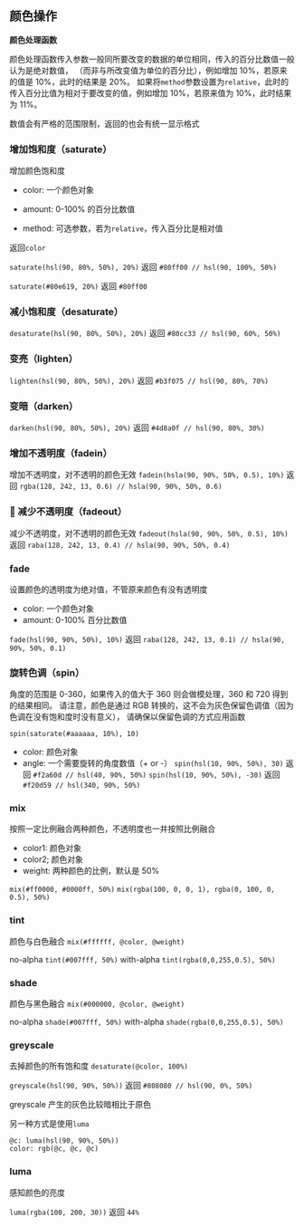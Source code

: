 ## 颜色操作

**颜色处理函数**

颜色处理函数传入参数一般同所要改变的数据的单位相同，传入的百分比数值一般认为是绝对数值，
（而非与所改变值为单位的百分比），例如增加 10%，若原来的值是 10%，此时的结果是 20%。
如果将`method`参数设置为`relative`，此时的传入百分比值为相对于要改变的值，例如增加
10%，若原来值为 10%，此时结果为 11%。

数值会有严格的范围限制，返回的也会有统一显示格式

### 增加饱和度（saturate）

增加颜色饱和度

- color: 一个颜色对象

- amount: 0-100% 的百分比数值

- method: 可选参数，若为`relative`，传入百分比是相对值

返回`color`

`saturate(hsl(90, 80%, 50%), 20%)`
返回
`#80ff00 // hsl(90, 100%, 50%)`

`saturate(#80e619, 20%)`
返回
`#80ff00`

### 减小饱和度（desaturate）

`desaturate(hsl(90, 80%, 50%), 20%)`
返回
`#80cc33 // hsl(90, 60%, 50%)`

### 变亮（lighten）

`lighten(hsl(90, 80%, 50%), 20%)`
返回
`#b3f075 // hsl(90, 80%, 70%)`

### 变暗（darken）

`darken(hsl(90, 80%, 50%), 20%)`
返回
`#4d8a0f // hsl(90, 80%, 30%)`

### 增加不透明度（fadein）

增加不透明度，对不透明的颜色无效
`fadein(hsla(90, 90%, 50%, 0.5), 10%)`
返回
`rgba(128, 242, 13, 0.6) // hsla(90, 90%, 50%, 0.6)`

###  减少不透明度（fadeout）

减少不透明度，对不透明的颜色无效
`fadeout(hsla(90, 90%, 50%, 0.5), 10%)`
返回
`raba(128, 242, 13, 0.4) // hsla(90, 90%, 50%, 0.4)`

### fade

设置颜色的透明度为绝对值，不管原来颜色有没有透明度

- color: 一个颜色对象
- amount: 0-100% 百分比数值

`fade(hsl(90, 90%, 50%), 10%)`
返回
`raba(128, 242, 13, 0.1) // hsla(90, 90%, 50%, 0.1)`

### 旋转色调（spin）

角度的范围是 0-360，如果传入的值大于 360 则会做模处理，360 和 720 得到的结果相同。
请注意，颜色是通过 RGB 转换的，这不会为灰色保留色调值（因为色调在没有饱和度时没有意义），
请确保以保留色调的方式应用函数

`spin(saturate(#aaaaaa, 10%), 10)`

- color: 颜色对象
- angle: 一个需要旋转的角度数值（+ or -）
  `spin(hsl(10, 90%, 50%), 30)`
  返回 `#f2a60d // hsl(40, 90%, 50%)`
  `spin(hsl(10, 90%, 50%), -30)`
  返回`#f20d59 // hsl(340, 90%, 50%)`

### mix

按照一定比例融合两种颜色，不透明度也一并按照比例融合

- color1: 颜色对象
- color2; 颜色对象
- weight: 两种颜色的比例，默认是 50%

`mix(#ff0000, #0000ff, 50%)`
`mix(rgba(100, 0, 0, 1), rgba(0, 100, 0, 0.5), 50%)`

### tint

颜色与白色融合
`mix(#ffffff, @color, @weight)`

no-alpha
`tint(#007fff, 50%)`
with-alpha
`tint(rgba(0,0,255,0.5), 50%)`

### shade

颜色与黑色融合
`mix(#000000, @color, @weight)`

no-alpha
`shade(#007fff, 50%)`
with-alpha
`shade(rgba(0,0,255,0.5), 50%)`

### greyscale

去掉颜色的所有饱和度
`desaturate(@color, 100%)`

`greyscale(hsl(90, 90%, 50%))`
返回
`#808080 // hsl(90, 0%, 50%)`

greyscale 产生的灰色比较暗相比于原色

另一种方式是使用`luma`

```
@c: luma(hsl(90, 90%, 50%))
color: rgb(@c, @c, @c)
```

### luma

感知颜色的亮度

`luma(rgba(100, 200, 30))`
返回
`44%`
